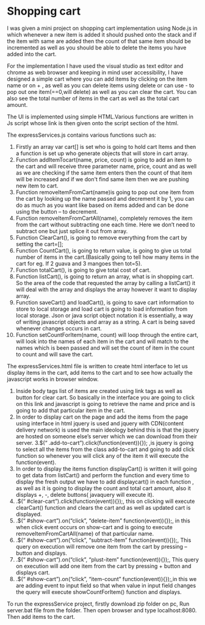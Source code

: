 # Shopping cart
I was given a mini project on shopping cart implementation using Node.js in which whenever a new item is added it should pushed onto the stack and if the  item with same are added then the count of that same item should be incremented as well as you should be able to delete the items you have added into the cart.

For the implementation I have used the visual studio as text editor and chrome as web browser and keeping in mind user accessibility, I have designed a simple cart where you can add items by clicking on the item name or on + , as well as you can delete items using delete or can use - to pop out one item(==0,will delete) as well as you can clear the cart. You can also see the total number of  items in the cart as well as the total cart amount.

The UI is implemented using simple HTML.Various functions are written in Js script whose link is then given onto the script section of the html.

The expressServices.js contains various functions such as:

1. Firstly an array var cart[] is set who is going to hold cart Items and then a function is set up who generate objects that will store in cart array.
2. Function addItemTocart(name, price, count) is going to add an item to the cart and will receive three parameter name, price, count and as well as we are checking if the same item enters then the count of that item will be increased and if we don't find same item then we are pushing new item to cart.
3. Function removeItemFromCart(name)is going to pop out one item from the cart by looking up the name passed and decrement it by 1, you can do as much as you want like based on items added and can be done using the button – to decrement.
4. Function removeItemFromCartAll(name), completely removes the item from the cart without subtracting one each time. Here we don’t need to subtract one but just splice it out from array.
5. Function ClearCart(), is going to remove everything from the cart by setting the cart=[];
6. Function CountCart(), is going to return value, is going to give us total number of items in the cart.(Basically going to tell how many items in the cart for eg. If 2 guava and 3 mangoes then tot=5).
7. Function totalCart(), is going to give total cost of cart.
8. Function listCart(), is going to return an array, what is in shopping cart. So the area of the code that requested the array by calling a listCart() it will deal with the array and displays the array however it want to display array.
9. Function saveCart() and loadCart(), is going to save cart information to store to local storage and load cart is going to load information from local storage. Json or java script object notation it is essentially, a way of writing javascript objects and array as a string. A cart is being saved whenever changes occurs in cart. 
10. Function setCountForItem(name, count) will loop through the entire cart, will look into the names of each item in the cart and will match to the names which is been passed and will set the count of item in the count  to count and will save the cart.



The expressServices.html file is written to create html interface to let us display items in the cart, add items to the cart and to see how actually the javascript works in browser window.

1. Inside body tags list of items are created using link tags as well as  button for clear cart. So basically in the interface you are going to click on this link and javascript is going to retrieve the name and price and is going to add that particular item in the cart.
2. In order to display cart on the page and add the items from the page using interface in html jquery is used and jquery with CDN(content delivery network) is used the main ideology behind this is that the jquery are hosted on someone else’s server which we can download from their server.
3.$(“ .add-to-cart”).click(function(event)){}); ,is jquery is going to select all the items from the class add-to-cart and going to add click function so whenever you will click any of the item it will execute the function(event).
4. In order to display the items function displayCart() is written it will going to get data from listCart() and perform the function and every time to display the fresh output we have to add displaycart() in each function , as well as it is going to display the count and total cart amount, also it displays +, -, delete buttons( javaquery will execute it).
 5. .$(“ #clear-cart”).click(function(event)){});, this on clicking will execute clearCart() function and clears the cart and as well as updated cart is displayed.
 6. .$(“ #show-cart”).on(“click”, “delete-item” function(event)){});, in this when click event occurs on show-cart and is going to execute removeItemFromCartAll(name) of that particular name.
 7. .$(“ #show-cart”).on(“click”, “subtract-item” function(event)){});, This query on execution will remove one item from the cart by pressing – button and displays.
8. .$(“ #show-cart”).on(“click”, “plust-item” function(event)){});, This query on execution will add one item from the cart by pressing + button and displays cart.
9. .$(“ #show-cart”).on(“click”, “item-count” function(event)){});,in this we are adding event to input field so that when value in input field changes the query will execute showCountForItem() function  and displays.

To run the expressService project, firstly download zip folder on pc,
Run server.bat file from the folder.
Then open browser and type localhost:8080.
Then add items to the cart.
